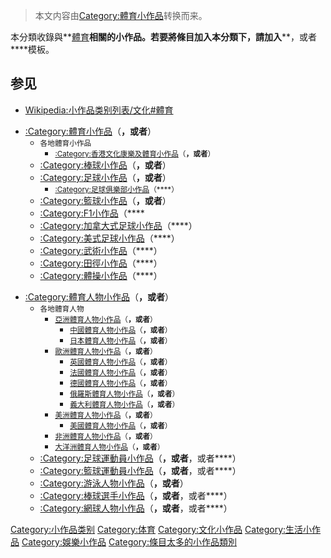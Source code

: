 > 本文内容由[Category:體育小作品](https://zh.wikipedia.org/wiki/Category:體育小作品)转换而来。


本分類收錄與**[體育](https://zh.wikipedia.org/wiki/體育 "wikilink")**相關的小作品。若要將條目加入本分類下，請加入****，或者****模板。

## 参见

  - [Wikipedia:小作品类别列表/文化\#體育](https://zh.wikipedia.org/wiki/Wikipedia:小作品类别列表/文化#體育 "wikilink")

<!-- end list -->

  - [:Category:體育小作品](https://zh.wikipedia.org/wiki/Category:體育小作品 "wikilink")（****，或者****）
      - <span style="font-size:smaller;">各地體育小作品</span>
          - <span style="font-size:smaller;">[:Category:香港文化康樂及體育小作品](https://zh.wikipedia.org/wiki/Category:香港文化康樂及體育小作品 "wikilink")（****，或者****）</span>
      - [:Category:棒球小作品](https://zh.wikipedia.org/wiki/Category:棒球小作品 "wikilink")（****，或者****）
      - [:Category:足球小作品](https://zh.wikipedia.org/wiki/Category:足球小作品 "wikilink")（****，或者****）
          - <span style="font-size:smaller;">[:Category:足球俱樂部小作品](https://zh.wikipedia.org/wiki/Category:足球俱樂部小作品 "wikilink")（****）</span>
      - [:Category:籃球小作品](https://zh.wikipedia.org/wiki/Category:籃球小作品 "wikilink")（****，或者****）
      - [:Category:F1小作品](https://zh.wikipedia.org/wiki/Category:F1小作品 "wikilink")（****
      - [:Category:加拿大式足球小作品](https://zh.wikipedia.org/wiki/Category:加拿大式足球小作品 "wikilink")（****）
      - [:Category:美式足球小作品](https://zh.wikipedia.org/wiki/Category:美式足球小作品 "wikilink")（****）
      - [:Category:武術小作品](https://zh.wikipedia.org/wiki/Category:武術小作品 "wikilink")（****）
      - [:Category:田徑小作品](https://zh.wikipedia.org/wiki/Category:田徑小作品 "wikilink")（****）
      - [:Category:體操小作品](https://zh.wikipedia.org/wiki/Category:體操小作品 "wikilink")（****）

<!-- end list -->

  - [:Category:體育人物小作品](https://zh.wikipedia.org/wiki/Category:體育人物小作品 "wikilink")（****，或者****）
      - <span style="font-size:smaller;">各地體育人物</span>
          - <span style="font-size:smaller;">[亞洲體育人物小作品](https://zh.wikipedia.org/wiki/Category:亞洲體育人物小作品 "wikilink")（****，或者****）</span>
              - <span style="font-size:smaller;">[中國體育人物小作品](https://zh.wikipedia.org/wiki/Category:中國體育人物小作品 "wikilink")（****，或者****）</span>
              - <span style="font-size:smaller;">[日本體育人物小作品](https://zh.wikipedia.org/wiki/Category:日本體育人物小作品 "wikilink")（****，或者****）</span>
          - <span style="font-size:smaller;">[歐洲體育人物小作品](https://zh.wikipedia.org/wiki/Category:歐洲體育人物小作品 "wikilink")（****，或者****）</span>
              - <span style="font-size:smaller;">[英國體育人物小作品](https://zh.wikipedia.org/wiki/Category:英國體育人物小作品 "wikilink")（****，或者****）</span>
              - <span style="font-size:smaller;">[法國體育人物小作品](https://zh.wikipedia.org/wiki/Category:法國體育人物小作品 "wikilink")（****，或者****）</span>
              - <span style="font-size:smaller;">[德國體育人物小作品](https://zh.wikipedia.org/wiki/Category:德國體育人物小作品 "wikilink")（****，或者****）</span>
              - <span style="font-size:smaller;">[俄羅斯體育人物小作品](https://zh.wikipedia.org/wiki/Category:俄羅斯體育人物小作品 "wikilink")（****，或者****）</span>
              - <span style="font-size:smaller;">[義大利體育人物小作品](https://zh.wikipedia.org/wiki/Category:義大利體育人物小作品 "wikilink")（****，或者****）</span>
          - <span style="font-size:smaller;">[美洲體育人物小作品](https://zh.wikipedia.org/wiki/Category:美洲體育人物小作品 "wikilink")（****，或者****）</span>
              - <span style="font-size:smaller;">[美國體育人物小作品](https://zh.wikipedia.org/wiki/Category:美國體育人物小作品 "wikilink")（****，或者****）</span>
          - <span style="font-size:smaller;">[非洲體育人物小作品](https://zh.wikipedia.org/wiki/Category:非洲體育人物小作品 "wikilink")（****，或者****）</span>
          - <span style="font-size:smaller;">[大洋洲體育人物小作品](https://zh.wikipedia.org/wiki/Category:大洋洲體育人物小作品 "wikilink")（****，或者****）</span>
      - [:Category:足球運動員小作品](https://zh.wikipedia.org/wiki/Category:足球運動員小作品 "wikilink")（****，或者****，或者****）
      - [:Category:籃球運動員小作品](https://zh.wikipedia.org/wiki/Category:籃球運動員小作品 "wikilink")（****，或者****，或者****）
      - [:Category:游泳人物小作品](https://zh.wikipedia.org/wiki/Category:游泳人物小作品 "wikilink")（****，或者****）
      - [:Category:棒球選手小作品](https://zh.wikipedia.org/wiki/Category:棒球選手小作品 "wikilink")（****，或者****，或者****）
      - [:Category:網球人物小作品](https://zh.wikipedia.org/wiki/Category:網球人物小作品 "wikilink")（****，或者****，或者****）

[Category:小作品类别](https://zh.wikipedia.org/wiki/Category:小作品类别 "wikilink") [Category:体育](https://zh.wikipedia.org/wiki/Category:体育 "wikilink") [Category:文化小作品](https://zh.wikipedia.org/wiki/Category:文化小作品 "wikilink") [Category:生活小作品](https://zh.wikipedia.org/wiki/Category:生活小作品 "wikilink") [Category:娛樂小作品](https://zh.wikipedia.org/wiki/Category:娛樂小作品 "wikilink") [Category:條目太多的小作品類別](https://zh.wikipedia.org/wiki/Category:條目太多的小作品類別 "wikilink")